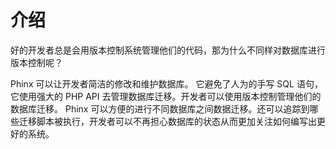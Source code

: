 # 介绍

好的开发者总是会用版本控制系统管理他们的代码，那为什么不同样对数据库进行版本控制呢？



Phinx 可以让开发者简洁的修改和维护数据库。 它避免了人为的手写 SQL 语句，它使用强大的 PHP API 去管理数据库迁移。开发者可以使用版本控制管理他们的数据库迁移。 Phinx 可以方便的进行不同数据库之间数据迁移。还可以追踪到哪些迁移脚本被执行，开发者可以不再担心数据库的状态从而更加关注如何编写出更好的系统。


